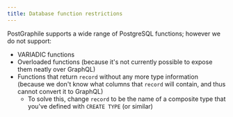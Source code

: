 ```yaml
---
title: Database function restrictions
---
```


PostGraphile supports a wide range of PostgreSQL functions; however we do not
support:

- VARIADIC functions
- Overloaded functions (because it's not currently possible to expose them
  neatly over GraphQL)
- Functions that return `record` without any more type information (because we
  don't know what columns that `record` will contain, and thus cannot convert it
  to GraphQL)
  - To solve this, change `record` to be the name of a composite type that
    you've defined with `CREATE TYPE` (or similar)
